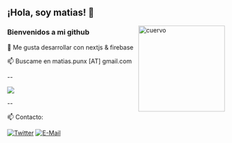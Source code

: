 ## ¡Hola, soy matias! 🚀
<a href="https://github.com/matiaspunx"><img align="right" width="200" src="https://matiaspunx.github.io/assets/img/crow.webp" alt="cuervo" /></a>

### Bienvenidos a mi github

👀 Me gusta desarrollar con nextjs & firebase

📫 Buscame en matias.punx [AT] gmail.com

--

<div>
    <a href="https://github.com/matiaspunx">
    <img src="https://skillicons.dev/icons?i=javascript,firebase,nextjs,react" />
    </a>
</div>

--

📫 Contacto:

[![Twitter](https://img.shields.io/badge/Twitter-1877F2?style=for-the-badge&logo=twitter&logoColor=white)](https://www.twitter.com/__amti/)
[![E-Mail](https://img.shields.io/badge/Email-006aff?style=for-the-badge&logo=maildotru&logoColor=white&color=red)](mailto:matias.punx@gmail.com)
